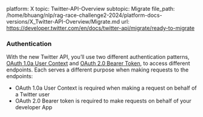 platform: X
topic: Twitter-API-Overview
subtopic: Migrate
file_path: /home/bhuang/nlp/rag-race-challenge2-2024/platform-docs-versions/X_Twitter-API-Overview/Migrate.md
url: https://developer.twitter.com/en/docs/twitter-api/migrate/ready-to-migrate

### Authentication

With the new Twitter API, you’ll use two different authentication patterns, [OAuth 1.0a User Context](https://developer.twitter.com/en/docs/authentication/oauth-1-0a) and [OAuth 2.0 Bearer Token](https://developer.twitter.com/en/docs/authentication/oauth-2-0), to access different endpoints. Each serves a different purpose when making requests to the endpoints: 

* OAuth 1.0a User Context is required when making a request on behalf of a Twitter user
* OAuth 2.0 Bearer token is required to make requests on behalf of your developer App